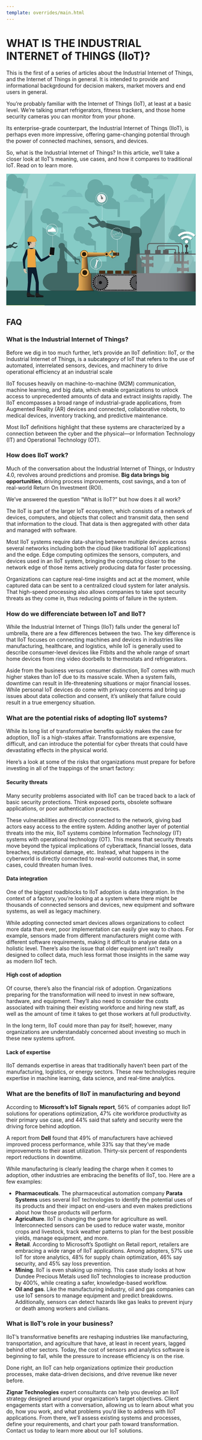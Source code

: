 ```yaml
---
template: overrides/main.html
---
```


# WHAT IS THE INDUSTRIAL INTERNET of THINGS (IIoT)?

This is the first of a series of articles about the Industrial Internet of Things, and the Internet of Things in general. It is intended to provide and informational backgrdound for decision makers, market movers and end users in general.

You’re probably familiar with the Internet of Things (IoT), at least at a basic level. We’re talking smart refrigerators, fitness trackers, and those home security cameras you can monitor from your phone.

Its enterprise-grade counterpart, the Industrial Internet of Things (IIoT), is perhaps even more impressive, offering game-changing potential through the power of connected machines, sensors, and devices.

So, what is the Industrial Internet of Things? In this article, we’ll take a closer look at IIoT’s meaning, use cases, and how it compares to traditional IoT. Read on to learn more.

![IIoT](./assets/iiot.jpg)

    
## FAQ

### What is the Industrial Internet of Things?

Before we dig in too much further, let’s provide an IIoT definition: IIoT, or the Industrial Internet of Things, is a subcategory of IoT that refers to the use of automated, interrelated sensors, devices, and machinery to drive operational efficiency at an industrial scale

IIoT focuses heavily on machine-to-machine (M2M) communication, machine learning, and big data, which enable organizations to unlock access to unprecedented amounts of data and extract insights rapidly. The IIoT encompasses a broad range of industrial-grade applications, from Augmented Reality (AR) devices and connected, collaborative robots, to medical devices, inventory tracking, and predictive maintenance.

Most IIoT definitions highlight that these systems are characterized by a connection between the cyber and the physical—or Information Technology (IT) and Operational Technology (OT).

### How does IIoT work?

Much of the conversation about the Industrial Internet of Things, or Industry 4.0, revolves around predictions and promise. **Big data brings big opportunities**, driving process improvements, cost savings, and a ton of real-world Return On Investment (ROI).

We’ve answered the question “What is IIoT?” but how does it all work?

The IIoT is part of the larger IoT ecosystem, which consists of a network of devices, computers, and objects that collect and transmit data, then send that information to the cloud. That data is then aggregated with other data and managed with software.

Most IIoT systems require data-sharing between multiple devices across several networks including both the cloud (like traditional IoT applications) and the edge. Edge computing optimizes the sensors, computers, and devices used in an IIoT system, bringing the computing closer to the network edge of those items actively producing data for faster processing.

Organizations can capture real-time insights and act at the moment, while captured data can be sent to a centralized cloud system for later analysis. That high-speed processing also allows companies to take spot security threats as they come in, thus reducing points of failure in the system.

### How do we differenciate between IoT and IIoT?

While the Industrial Internet of Things (IIoT) falls under the general IoT umbrella, there are a few differences between the two. The key difference is that IIoT focuses on connecting machines and devices in industries like manufacturing, healthcare, and logistics, while IoT is generally used to describe consumer-level devices like Fitbits and the whole range of smart home devices from ring video doorbells to thermostats and refrigerators.

Aside from the business versus consumer distinction, IIoT comes with much higher stakes than IoT due to its massive scale. When a system fails, downtime can result in life-threatening situations or major financial losses. While personal IoT devices do come with privacy concerns and bring up issues about data collection and consent, it’s unlikely that failure could result in a true emergency situation.

### What are the potential risks of adopting IIoT systems?

While its long list of transformative benefits quickly makes the case for adoption, IIoT is a high-stakes affair. Transformations are expensive, difficult, and can introduce the potential for cyber threats that could have devastating effects in the physical world.

Here’s a look at some of the risks that organizations must prepare for before investing in all of the trappings of the smart factory:

#### Security threats

Many security problems associated with IIoT can be traced back to a lack of basic security protections. Think exposed ports, obsolete software applications, or poor authentication practices.

These vulnerabilities are directly connected to the network, giving bad actors easy access to the entire system. Adding another layer of potential threats into the mix, IIoT systems combine Information Technology (IT) systems with operational technology (OT). This means that security threats move beyond the typical implications of cyberattack, financial losses, data breaches, reputational damage, etc. Instead, what happens in the cyberworld is directly connected to real-world outcomes that, in some cases, could threaten human lives.

#### Data integration

One of the biggest roadblocks to IIoT adoption is data integration. In the context of a factory, you’re looking at a system where there might be thousands of connected sensors and devices, new equipment and software systems, as well as legacy machinery.

While adopting connected smart devices allows organizations to collect more data than ever, poor implementation can easily give way to chaos. For example, sensors made from different manufacturers might come with different software requirements, making it difficult to analyse data on a holistic level. There’s also the issue that older equipment isn’t really designed to collect data, much less format those insights in the same way as modern IIoT tech.

#### High cost of adoption

Of course, there’s also the financial risk of adoption. Organizations preparing for the transformation will need to invest in new software, hardware, and equipment. They’ll also need to consider the costs associated with training their existing workforce and hiring new staff, as well as the amount of time it takes to get those workers at full productivity.

In the long term, IIoT could more than pay for itself; however, many organizations are understandably concerned about investing so much in these new systems upfront.

#### Lack of expertise

IIoT demands expertise in areas that traditionally haven’t been part of the manufacturing, logistics, or energy sectors. These new technologies require expertise in machine learning, data science, and real-time analytics.

### What are the benefits of IIoT in manufacturing and beyond

According to **Microsoft’s IoT Signals report**, 56% of companies adopt IIoT solutions for operations optimization, 47% cite workforce productivity as their primary use case, and 44% said that safety and security were the driving force behind adoption.

A report from **Dell** found that 49% of manufacturers have achieved improved process performance, while 33% say that they’ve made improvements to their asset utilization. Thirty-six percent of respondents report reductions in downtime.

While manufacturing is clearly leading the charge when it comes to adoption, other industries are embracing the benefits of IIoT, too. Here are a few examples:

* **Pharmaceuticals**. The pharmaceutical automation company **Parata Systems** uses several IIoT technologies to identify the potential uses of its products and their impact on end-users and even makes predictions about how those products will perform.
* **Agriculture**. IIoT is changing the game for agriculture as well. Interconnected sensors can be used to reduce water waste, monitor crops and livestock, track weather patterns to plan for the best possible yields, manage equipment, and more.
* **Retail**. According to Microsoft’s Spotlight on Retail report, retailers are embracing a wide range of IIoT applications. Among adopters, 57% use IoT for store analytics, 48% for supply chain optimization, 46% say security, and 45% say loss prevention.
* **Mining**. IIoT is even shaking up mining. This case study looks at how Dundee Precious Metals used IIoT technologies to increase production by 400%, while creating a safer, knowledge-based workflow.
* **Oil and gas**. Like the manufacturing industry, oil and gas companies can use IoT sensors to manage equipment and predict breakdowns. Additionally, sensors can detect hazards like gas leaks to prevent injury or death among workers and civilians.

### What is IIoT’s role in your business?

IIoT’s transformative benefits are reshaping industries like manufacturing, transportation, and agriculture that have, at least in recent years, lagged behind other sectors. Today, the cost of sensors and analytics software is beginning to fall, while the pressure to increase efficiency is on the rise.

Done right, an IIoT can help organizations optimize their production processes, make data-driven decisions, and drive revenue like never before.

**Zignar Technologies** expert consultants can help you develop an IIoT strategy designed around your organization’s target objectives. Client engagements start with a conversation, allowing us to learn about what you do, how you work, and what problems you’d like to address with IIoT applications. From there, we’ll assess existing systems and processes, define your requirements, and chart your path toward transformation. Contact us today to learn more about our IoT solutions.